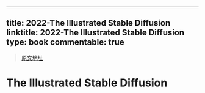 
---
title: 2022-The Illustrated Stable Diffusion
linktitle: 2022-The Illustrated Stable Diffusion
type: book
commentable: true
---

> [原文地址](https://blog.csdn.net/yujianmin1990/article/details/129143157)

# The Illustrated Stable Diffusion

    